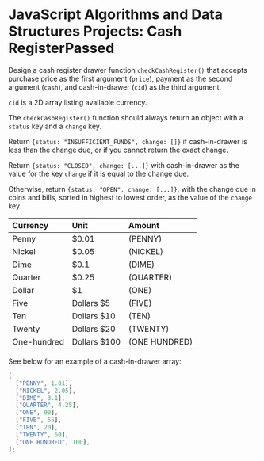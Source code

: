 # JavaScript Algorithms and Data Structures Projects: Cash RegisterPassed

Design a cash register drawer function `checkCashRegister()` that accepts purchase price as the first argument (`price`), payment as the second argument (`cash`), and cash-in-drawer (`cid`) as the third argument.

`cid` is a 2D array listing available currency.

The `checkCashRegister()` function should always return an object with a `status` key and a `change` key.

Return `{status: "INSUFFICIENT_FUNDS", change: []}` if cash-in-drawer is less than the change due, or if you cannot return the exact change.

Return `{status: "CLOSED", change: [...]}` with cash-in-drawer as the value for the key `change` if it is equal to the change due.

Otherwise, return `{status: "OPEN", change: [...]}`, with the change due in coins and bills, sorted in highest to lowest order, as the value of the `change` key.

| Currency    | Unit          | Amount        |
| :---------- | :------------ | :------------ |
| Penny       | \$0.01        | (PENNY)       |
| Nickel      | \$0.05        | (NICKEL)      |
| Dime        | \$0.1         | (DIME)        |
| Quarter     | \$0.25        | (QUARTER)     |
| Dollar      | \$1           | (ONE)         |
| Five        | Dollars \$5   | (FIVE)        |
| Ten         | Dollars \$10  | (TEN)         |
| Twenty      | Dollars \$20  | (TWENTY)      |
| One-hundred | Dollars \$100 | (ONE HUNDRED) |

See below for an example of a cash-in-drawer array:

```javascript
[
  ["PENNY", 1.01],
  ["NICKEL", 2.05],
  ["DIME", 3.1],
  ["QUARTER", 4.25],
  ["ONE", 90],
  ["FIVE", 55],
  ["TEN", 20],
  ["TWENTY", 60],
  ["ONE HUNDRED", 100],
];
```
